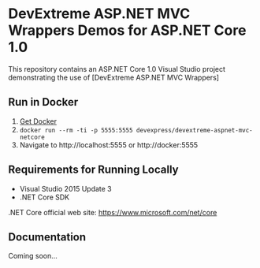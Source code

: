 # DevExtreme ASP.NET MVC Wrappers Demos for ASP.NET Core 1.0

This repository contains an ASP.NET Core 1.0 Visual Studio project demonstrating the use of [DevExtreme ASP.NET MVC Wrappers]

## Run in Docker

1. [Get Docker](https://docs.docker.com/engine/installation/)
2. `docker run --rm -ti -p 5555:5555 devexpress/devextreme-aspnet-mvc-netcore`
3. Navigate to http://localhost:5555 or http://docker:5555

## Requirements for Running Locally

* Visual Studio 2015 Update 3
* .NET Core SDK

.NET Core official web site: https://www.microsoft.com/net/core

## Documentation

Coming soon...
